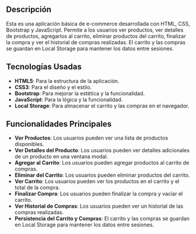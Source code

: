 ## Descripción
Esta es una aplicación básica de e-commerce desarrollada con HTML, CSS, Bootstrap y JavaScript. Permite a los usuarios ver productos, ver detalles de productos, agregarlos al carrito, eliminar productos del carrito, finalizar la compra y ver el historial de compras realizadas. El carrito y las compras se guardan en Local Storage para mantener los datos entre sesiones.

## Tecnologías Usadas
- **HTML5**: Para la estructura de la aplicación.
- **CSS3**: Para el diseño y el estilo.
- **Bootstrap**: Para mejorar la estética y la funcionalidad.
- **JavaScript**: Para la lógica y la funcionalidad.
- **Local Storage**: Para almacenar el carrito y las compras en el navegador.

## Funcionalidades Principales
- **Ver Productos**: Los usuarios pueden ver una lista de productos disponibles.
- **Ver Detalles del Producto**: Los usuarios pueden ver detalles adicionales de un producto en una ventana modal.
- **Agregar al Carrito**: Los usuarios pueden agregar productos al carrito de compras.
- **Eliminar del Carrito**: Los usuarios pueden eliminar productos del carrito.
- **Ver Carrito**: Los usuarios pueden ver los productos en el carrito y el total de la compra.
- **Finalizar Compra**: Los usuarios pueden finalizar la compra y vaciar el carrito.
- **Ver Historial de Compras**: Los usuarios pueden ver un historial de las compras realizadas.
- **Persistencia del Carrito y Compras**: El carrito y las compras se guardan en Local Storage para mantener los datos entre sesiones.
